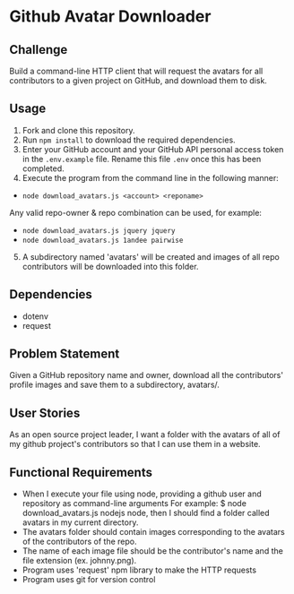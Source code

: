 # Github Avatar Downloader

## Challenge
Build a command-line HTTP client that will request the avatars for all contributors to a given project on GitHub, and download them to disk.

## Usage
1. Fork and clone this repository.
2. Run `npm install` to download the required dependencies.
3. Enter your GitHub account and your GitHub API personal access token in the `.env.example` file. Rename this file `.env` once this has been completed.
4. Execute the program from the command line in the following manner:
  * ```node download_avatars.js <account> <reponame>```

  Any valid repo-owner & repo combination can be used, for example:
  * ```node download_avatars.js jquery jquery```
  * ```node download_avatars.js 1andee pairwise```

5. A subdirectory named 'avatars' will be created and images of all repo contributors will be downloaded into this folder.

## Dependencies
- dotenv
- request

## Problem Statement
Given a GitHub repository name and owner, download all the contributors' profile images and save them to a subdirectory, avatars/.

## User Stories
As an open source project leader, I want a folder with the avatars of all of my github project's contributors  so that I can use them in a website.

## Functional Requirements
- When I execute your file using node, providing a github user and repository as command-line arguments For example: $ node download_avatars.js nodejs node, then I should find a folder called avatars in my current directory.
- The avatars folder should contain images corresponding to the avatars of the contributors of the repo.
- The name of each image file should be the contributor's name and the file extension (ex. johnny.png).
- Program uses 'request' npm library to make the HTTP requests
- Program uses git for version control
